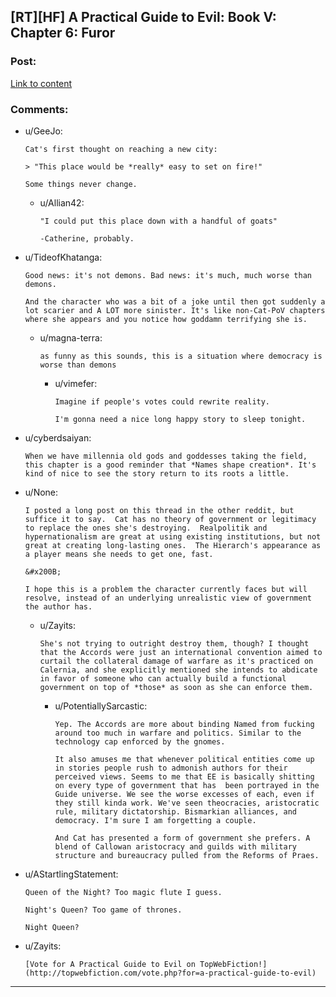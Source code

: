 ## [RT][HF] A Practical Guide to Evil: Book V: Chapter 6: Furor

### Post:

[Link to content](https://practicalguidetoevil.wordpress.com/2019/01/28/chapter-6-furor/)

### Comments:

- u/GeeJo:
  ```
  Cat's first thought on reaching a new city:

  > "This place would be *really* easy to set on fire!"

  Some things never change.
  ```

  - u/Allian42:
    ```
    "I could put this place down with a handful of goats"

    -Catherine, probably.
    ```

- u/TideofKhatanga:
  ```
  Good news: it's not demons. Bad news: it's much, much worse than demons.

  And the character who was a bit of a joke until then got suddenly a lot scarier and A LOT more sinister. It's like non-Cat-PoV chapters where she appears and you notice how goddamn terrifying she is.
  ```

  - u/magna-terra:
    ```
    as funny as this sounds, this is a situation where democracy is worse than demons
    ```

    - u/vimefer:
      ```
      Imagine if people's votes could rewrite reality.

      I'm gonna need a nice long happy story to sleep tonight.
      ```

- u/cyberdsaiyan:
  ```
  When we have millennia old gods and goddesses taking the field, this chapter is a good reminder that *Names shape creation*. It's kind of nice to see the story return to its roots a little.
  ```

- u/None:
  ```
  I posted a long post on this thread in the other reddit, but suffice it to say.  Cat has no theory of government or legitimacy to replace the ones she's destroying.  Realpolitik and hypernationalism are great at using existing institutions, but not great at creating long-lasting ones.  The Hierarch's appearance as a player means she needs to get one, fast.

  &#x200B;

  I hope this is a problem the character currently faces but will resolve, instead of an underlying unrealistic view of government the author has.
  ```

  - u/Zayits:
    ```
    She's not trying to outright destroy them, though? I thought that the Accords were just an international convention aimed to curtail the collateral damage of warfare as it's practiced on Calernia, and she explicitly mentioned she intends to abdicate in favor of someone who can actually build a functional government on top of *those* as soon as she can enforce them.
    ```

    - u/PotentiallySarcastic:
      ```
      Yep. The Accords are more about binding Named from fucking around too much in warfare and politics. Similar to the technology cap enforced by the gnomes.

      It also amuses me that whenever political entities come up in stories people rush to admonish authors for their perceived views. Seems to me that EE is basically shitting on every type of government that has  been portrayed in the Guide universe. We see the worse excesses of each, even if they still kinda work. We've seen theocracies, aristocratic rule, military dictatorship. Bismarkian alliances, and democracy. I'm sure I am forgetting a couple.

      And Cat has presented a form of government she prefers. A blend of Callowan aristocracy and guilds with military structure and bureaucracy pulled from the Reforms of Praes.
      ```

- u/AStartlingStatement:
  ```
  Queen of the Night? Too magic flute I guess. 

  Night's Queen? Too game of thrones. 

  Night Queen?
  ```

- u/Zayits:
  ```
  [Vote for A Practical Guide to Evil on TopWebFiction!](http://topwebfiction.com/vote.php?for=a-practical-guide-to-evil)
  ```

---

